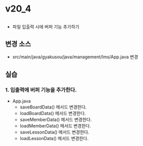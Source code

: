 # v20_4

##

- 파일 입출력 시에 버퍼 기능 추가하기 

## 변경 소스

- src/main/java/gyakusou/java/management/lms/App.java 변경 

## 실습

### 1. 입출력에 버퍼 기능을 추가한다.

- App.java
  - saveBoardData() 메서드 변경한다. 
  - loadBoardData() 메서드 변경한다.
  - saveMemberData() 메서드 변경한다.
  - loadMemberData() 메서드 변경한다.
  - saveLessonData() 메서드 변경한다.
  - loadLessonData() 메서드 변경한다.